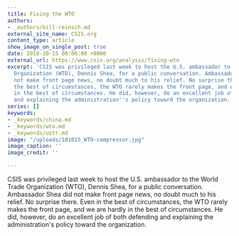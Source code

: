 ```yaml
---
title: Fixing the WTO
authors:
- _authors/bill-reinsch.md
external_site_name: CSIS.org
content_type: article
show_image_on_single_post: true
date: 2018-10-15 00:00:00 +0000
external_url: https://www.csis.org/analysis/fixing-wto
excerpt: 'CSIS was privileged last week to host the U.S. ambassador to the World Trade
  Organization (WTO), Dennis Shea, for a public conversation. Ambassador Shea did
  not make front page news, no doubt much to his relief. No surprise there. Even in
  the best of circumstances, the WTO rarely makes the front page, and we are hardly
  in the best of circumstances. He did, however, do an excellent job of both defending
  and explaining the administration''s policy toward the organization.   '
series: []
keywords:
- _keywords/china.md
- _keywords/wto.md
- _keywords/ustr.md
image: "/uploads/181015_WTO-compressor.jpg"
image_caption: ''
image_credit: ''

---
```

CSIS was privileged last week to host the U.S. ambassador to the World Trade Organization (WTO), Dennis Shea, for a public conversation. Ambassador Shea did not make front page news, no doubt much to his relief. No surprise there. Even in the best of circumstances, the WTO rarely makes the front page, and we are hardly in the best of circumstances. He did, however, do an excellent job of both defending and explaining the administration's policy toward the organization.   